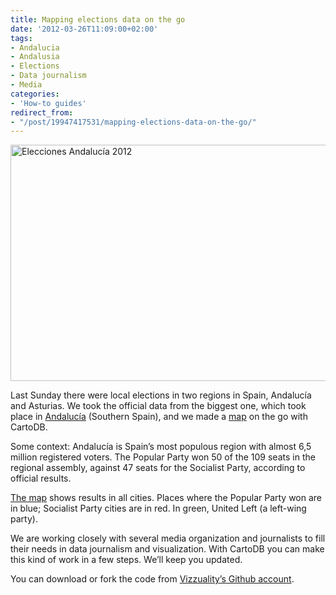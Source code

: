 ```yaml
---
title: Mapping elections data on the go
date: '2012-03-26T11:09:00+02:00'
tags:
- Andalucia
- Andalusia
- Elections
- Data journalism
- Media
categories:
- 'How-to guides'
redirect_from:
- "/post/19947417531/mapping-elections-data-on-the-go/"
---
```


<a href="http://vizzuality.s3.amazonaws.com/andalucia_map/index.html"><img align="top" alt="Elecciones Andalucía 2012" height="378" src="http://cartodb.s3.amazonaws.com/tumblr/posts/andalucia.png" width="690"/></a>

Last Sunday there were local elections in two regions in Spain, Andalucía and Asturias. We took the official data from the biggest one, which took place in <a href="http://en.wikipedia.org/wiki/Andalusian_parliamentary_election,_2012">Andalucía</a> (Southern Spain), and we made a <a href="http://vizzuality.s3.amazonaws.com/andalucia_map/index.html">map</a> on the go with CartoDB.

Some context: Andalucía is Spain’s most populous region with almost 6,5 million registered voters. The Popular Party won 50 of the 109 seats in the regional assembly, against 47 seats for the Socialist Party, according to official results. 

<a href="http://vizzuality.s3.amazonaws.com/andalucia_map/index.html">The map</a> shows results in all cities. Places where the Popular Party won are in blue; Socialist Party cities are in red. In green, United Left (a left-wing party). 

We are working closely with several media organization and journalists to fill their needs in data journalism and visualization. With CartoDB you can make this kind of work in a few steps. We’ll keep you updated.

You can download or fork the code from <a href="https://github.com/Vizzuality/eleccionesandaluzas" title="Vizzuality's Github account" target="_blank">Vizzuality’s Github account</a>.
